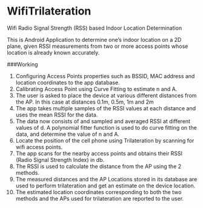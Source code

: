 # WifiTrilateration
Wifi Radio Signal Strength (RSS) based Indoor Location Determination

This is Android Application to determine one’s indoor location on a 2D plane, given RSSI measurements from two or more 
access points whose location is already known accurately.


###Working
1.	Configuring Access Points properties such as BSSID, MAC address and location coordinates to the app database.
2.	Calibrating Access Point using Curve Fitting to estimate n and A. 
  1.	The user is asked to place the device at various different distances from the AP. In this case at distances 0.1m, 0.5m, 1m and 2m
  2.	The app takes multiple samples of the RSSI values at each distance and uses the mean RSSI for the data. 
  3.	The data now consists of  and sampled and averaged RSSI at different values of d. A polynomial fitter function is used to do curve fitting on the data, and determine the value of n and A.
3.	Locate the position of the cell phone using Trilateration by scanning for wifi access points.
  1.	The app	 scans for the nearby access points and obtains their RSSI (Radio Signal Strength Index) in db.
  2.	The RSSI is used to calculate the distance from the AP using the 2 methods.
  3.	The measured distances and the AP Locations stored in its database are used to perform trilateration and get an estimate on the device location.
  4.	The estimated location coordinates corresponding to both the two methods and the APs used for trilateration are reported to the user.

